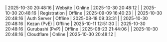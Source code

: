 | 2025-10-30 20:48:16 | Website | Online | 2025-10-30 20:48:12 |
| 2025-10-30 20:48:16 | Registration | Offline | 2025-09-09 16:40:23 |
| 2025-10-30 20:48:16 | Auth Server | Offline | 2025-08-18 09:33:31 |
| 2025-10-30 20:48:16 | Kezan (PvE) | Offline | 2025-10-11 12:51:30 |
| 2025-10-30 20:48:16 | Gurubashi (PvP) | Offline | 2025-08-23 21:44:06 |
| 2025-10-30 20:48:16 | Cloudflare | Online | 2025-10-30 20:48:12 |
